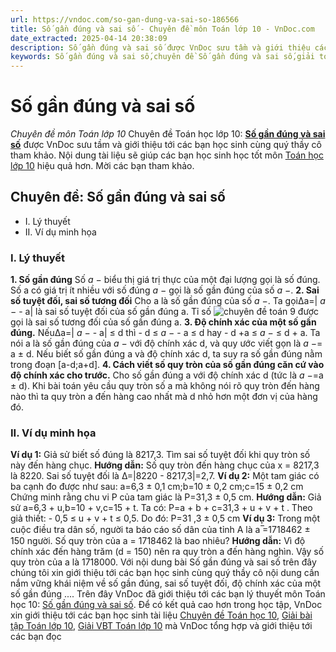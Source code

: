 ```yaml
---
url: https://vndoc.com/so-gan-dung-va-sai-so-186566
title: Số gần đúng và sai số - Chuyên đề môn Toán lớp 10 - VnDoc.com
date_extracted: 2025-04-14 20:38:09
description: Số gần đúng và sai số được VnDoc sưu tầm và giới thiệu các bài chuyên đề môn Toán học lớp 10 tới các bạn học sinh và quý thầy cô tham khảo
keywords: Số gần đúng và sai số,chuyên đề Số gần đúng và sai số,giải toán 10,giải bài tập toán học 10,để học tốt môn toán lớp 10,chuyên đề toán lớp 10,chuyên đề toán học 10,trắc nghiệm Số gần đúng và sai số
---
```


# Số gần đúng và sai số
 _Chuyên đề môn Toán lớp 10_
Chuyên đề Toán học lớp 10: [**Số gần đúng và sai số**](<https://vndoc.com/so-gan-dung-va-sai-so-186566>) được VnDoc sưu tầm và giới thiệu tới các bạn học sinh cùng quý thầy cô tham khảo. Nội dung tài liệu sẽ giúp các bạn học sinh học tốt môn [Toán học lớp 10](<https://vndoc.com/toan-lop10>) hiệu quả hơn. Mời các bạn tham khảo.
## Chuyên đề: Số gần đúng và sai số
  * I. Lý thuyết
  * II. Ví dụ minh họa

### I. Lý thuyết
**1\. Số gần đúng**
Số _a −_ biểu thị giá trị thực của một đại lượng gọi là số đúng. Số a có giá trị ít nhiều với số đúng _a −_ gọi là số gần đúng của số _a −_.
**2\. Sai số tuyệt đối, sai số tương đối**
Cho a là số gần đúng của số _a −_.
Ta gọiΔa=| _a −_ \- a| là sai số tuyệt đối của số gần đúng a.
Tỉ số ![chuyên đề toán 9](https://i.vdoc.vn/data/image/2019/10/23/ly-thuyet-so-gan-dung-va-sai-so-1.png) được gọi là sai số tương đối của số gần đúng a.
**3\. Độ chính xác của một số gần đúng.**
NếuΔa=| _a −_ \- a| ≤ d thì - d ≤ _a −_ \- a ≤ d hay - d +a ≤ _a −_ ≤ d + a.
Ta nói a là số gần đúng của _a −_ với độ chính xác d, và quy ước viết gọn là
 _a −_= a ± d.
Nếu biết số gần đúng a và độ chính xác d, ta suy ra số gần đúng nằm trong đoạn \[a-d;a+d\].
**4\. Cách viết số quy tròn của số gần đúng căn cứ vào độ chính xác cho trước.**
Cho số gần đúng a với độ chính xác d \(tức là _a −_=a ± d\). Khi bài toán yêu cầu quy tròn số a mà không nói rõ quy tròn đến hàng nào thì ta quy tròn a đến hàng cao nhất mà d nhỏ hơn một đơn vị của hàng đó.
### II. Ví dụ minh họa
**Ví dụ 1:**
Giả sử biết số đúng là 8217,3.
Tìm sai số tuyệt đối khi quy tròn số này đến hàng chục.
**Hướng dẫn:**
Số quy tròn đến hàng chục của x = 8217,3 là 8220.
Sai số tuyệt đối là Δ=|8220 - 8217,3|=2,7.
**Ví dụ 2:** Một tam giác có ba cạnh đo được như sau:
a=6,3 ± 0,1 cm;b=10 ± 0,2 cm;c=15 ± 0,2 cm
Chứng minh rằng chu vi P của tam giác là P=31,3 ± 0,5 cm.
**Hướng dẫn:**
Giả sử a=6,3 + u,b=10 + v,c=15 + t.
Ta có: P=a + b + c=31,3 + u + v + t .
Theo giả thiết: - 0,5 ≤ u + v + t ≤ 0,5.
Do đó: P=31 ,3 ± 0,5 cm
**Ví dụ 3:** Trong một cuộc điều tra dân số, người ta báo cáo số dân của tỉnh A là
a ̅=1718462 ± 150 người. Số quy tròn của a = 1718462 là bao nhiêu?
**Hướng dẫn:**
Vì độ chính xác đến hàng trăm \(d = 150\) nên ra quy tròn a đến hàng nghìn. Vậy số quy tròn của a là 1718000.
Với nội dung bài Số gần đúng và sai số trên đây chúng tôi xin giới thiệu tới các bạn học sinh cùng quý thầy cô nội dung cần nắm vững khái niệm về số gần đúng, sai số tuyệt đối, độ chính xác của một số gần đúng ....
Trên đây VnDoc đã giới thiệu tới các bạn lý thuyết môn Toán học 10: [Số gần đúng và sai số](<https://vndoc.com/so-gan-dung-va-sai-so-186566>). Để có kết quả cao hơn trong học tập, VnDoc xin giới thiệu tới các bạn học sinh tài liệu [Chuyên đề Toán học 10](<https://vndoc.com/chuyen-de-toan10>), [Giải bài tập Toán lớp 10](<https://vndoc.com/giai-toan-lop10>), [Giải VBT Toán lớp 10](<https://vndoc.com/giai-vo-bt-toan10>) mà VnDoc tổng hợp và giới thiệu tới các bạn đọc
